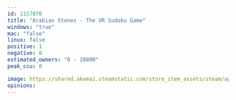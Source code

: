 ```yaml
---
id: 1157070
title: "Arabian Stones - The VR Sudoku Game"
windows: "true"
mac: "false"
linux: false
positive: 1
negative: 0
estimated_owners: "0 - 20000"
peak_ccu: 0

image: https://shared.akamai.steamstatic.com/store_item_assets/steam/apps/1157070/header.jpg?t=1670024326
opinions:
---
```

